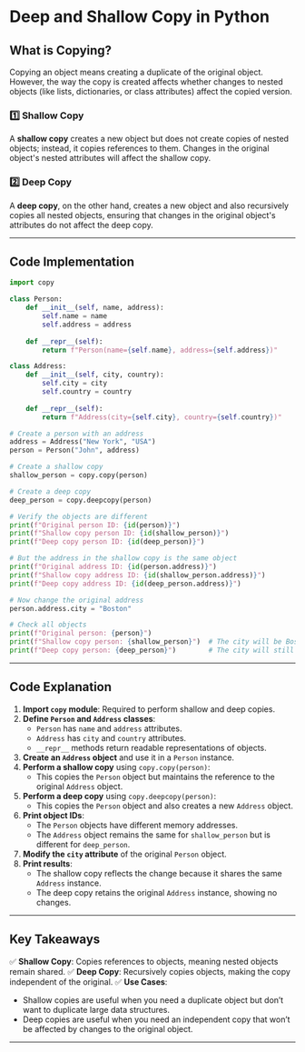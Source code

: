 # Deep and Shallow Copy in Python

## What is Copying?
Copying an object means creating a duplicate of the original object. However, the way the copy is created affects whether changes to nested objects (like lists, dictionaries, or class attributes) affect the copied version.

### 1️⃣ Shallow Copy
A **shallow copy** creates a new object but does not create copies of nested objects; instead, it copies references to them. Changes in the original object's nested attributes will affect the shallow copy.

### 2️⃣ Deep Copy
A **deep copy**, on the other hand, creates a new object and also recursively copies all nested objects, ensuring that changes in the original object's attributes do not affect the deep copy.

---

## Code Implementation

```python
import copy

class Person:
    def __init__(self, name, address):
        self.name = name
        self.address = address
        
    def __repr__(self):
        return f"Person(name={self.name}, address={self.address})"

class Address:
    def __init__(self, city, country):
        self.city = city
        self.country = country
        
    def __repr__(self):
        return f"Address(city={self.city}, country={self.country})"

# Create a person with an address
address = Address("New York", "USA")
person = Person("John", address)

# Create a shallow copy
shallow_person = copy.copy(person)

# Create a deep copy
deep_person = copy.deepcopy(person)

# Verify the objects are different
print(f"Original person ID: {id(person)}")
print(f"Shallow copy person ID: {id(shallow_person)}")
print(f"Deep copy person ID: {id(deep_person)}")

# But the address in the shallow copy is the same object
print(f"Original address ID: {id(person.address)}")
print(f"Shallow copy address ID: {id(shallow_person.address)}")
print(f"Deep copy address ID: {id(deep_person.address)}")

# Now change the original address
person.address.city = "Boston"

# Check all objects
print(f"Original person: {person}")
print(f"Shallow copy person: {shallow_person}")  # The city will be Boston
print(f"Deep copy person: {deep_person}")        # The city will still be New York
```

---

## Code Explanation

1. **Import `copy` module**: Required to perform shallow and deep copies.
2. **Define `Person` and `Address` classes**:
   - `Person` has `name` and `address` attributes.
   - `Address` has `city` and `country` attributes.
   - `__repr__` methods return readable representations of objects.
3. **Create an `Address` object** and use it in a `Person` instance.
4. **Perform a shallow copy** using `copy.copy(person)`:
   - This copies the `Person` object but maintains the reference to the original `Address` object.
5. **Perform a deep copy** using `copy.deepcopy(person)`:
   - This copies the `Person` object and also creates a new `Address` object.
6. **Print object IDs**:
   - The `Person` objects have different memory addresses.
   - The `Address` object remains the same for `shallow_person` but is different for `deep_person`.
7. **Modify the `city` attribute** of the original `Person` object.
8. **Print results**:
   - The shallow copy reflects the change because it shares the same `Address` instance.
   - The deep copy retains the original `Address` instance, showing no changes.

---

## Key Takeaways
✅ **Shallow Copy**: Copies references to objects, meaning nested objects remain shared.
✅ **Deep Copy**: Recursively copies objects, making the copy independent of the original.
✅ **Use Cases**:
   - Shallow copies are useful when you need a duplicate object but don’t want to duplicate large data structures.
   - Deep copies are useful when you need an independent copy that won’t be affected by changes to the original object.

---

